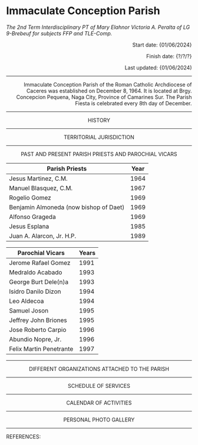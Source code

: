 # **Immaculate Conception Parish**
*The 2nd Term Interdisciplinary PT of Mary Elahnor Victoria A. Peralta of LG 9-Brebeuf for subjects FFP and TLE-Comp.*

<p align="right">
 Start date: {01/06/2024}
</p>
<p align="right">
 Finish date: {?/?/?}
</p>
<p align="right">
 Last updated: {01/06/2024)
</p>

---

<p align="right">
 Immaculate Conception Parish of the Roman Catholic Archdiocese of Caceres was established on December 8, 1964. It is located at Brgy. Concepcion Pequena, Naga City, Province of Camarines Sur. The Parish Fiesta is celebrated every 8th day of December. 
</p>

---
<p align="center">
 HISTORY
</p>


 ---
<p align="center">
 TERRITORIAL JURISDICTION
</p>


---
<p align="center">
 PAST AND PRESENT PARISH PRIESTS AND PAROCHIAL VICARS
</p>

| **Parish Priests** | **Year** |
| ---- | ---- |
| Jesus Martinez, C.M. | 1964 |
| Manuel Blasquez, C.M. | 1967 |
| Rogelio Gomez | 1969 |
| Benjamin Almoneda (now bishop of Daet) | 1969 |
| Alfonso Grageda | 1969 |
| Jesus Esplana | 1985 |
| Juan A. Alarcon, Jr. H.P. | 1989 |

| **Parochial Vicars** | **Years** |
| ---- | ---- |
| Jerome Rafael Gomez | 1991 |
| Medraldo Acabado | 1993 |
| George Burt Dele(n)a | 1993 |
| Isidro Danilo Dizon | 1994 |
| Leo Aldecoa | 1994 |
| Samuel Joson | 1995 |
| Jeffrey John Briones | 1995 |
| Jose Roberto Carpio | 1996 |
| Abundio Nopre, Jr. | 1996 |
| Felix Martin Penetrante | 1997 |

---
<p align="center">
 DIFFERENT ORGANIZATIONS ATTACHED TO THE PARISH
</p>


---
<p align="center">
 SCHEDULE OF SERVICES
</p>


---
<p align="center">
 CALENDAR OF ACTIVITIES
</p>


---
<p align="center">
 PERSONAL PHOTO GALLERY
</p>


---

REFERENCES: 
